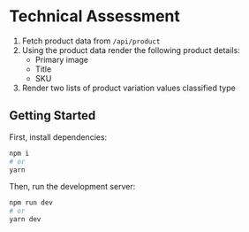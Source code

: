 # Technical Assessment

1. Fetch product data from `/api/product`
2. Using the product data render the following product details:
   - Primary image
   - Title
   - SKU
3. Render two lists of product variation values classified type

## Getting Started

First, install dependencies:

```bash
npm i
# or
yarn
```

Then, run the development server:

```bash
npm run dev
# or
yarn dev
```
